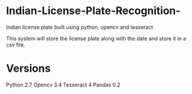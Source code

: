 # Indian-License-Plate-Recognition-
Indian license plate built using python, opencv and tesseract

This system will store the license plate along with the date and store it in a csv file.
# Versions
Python 2.7
Opencv 3.4
Tesseract 4
Pandas 0.2


